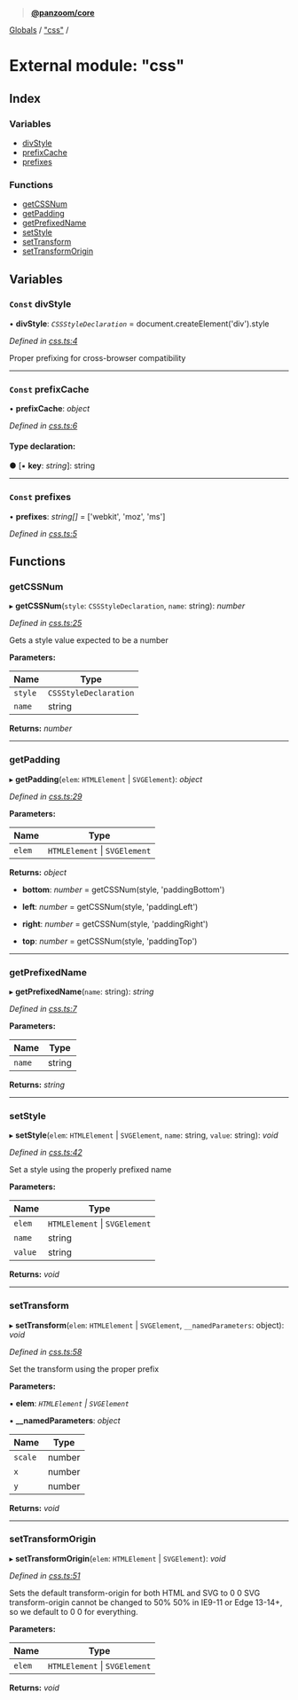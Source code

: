 > **[@panzoom/core](../README.md)**

[Globals](../globals.md) / ["css"](_css_.md) /

# External module: "css"

## Index

### Variables

* [divStyle](_css_.md#const-divstyle)
* [prefixCache](_css_.md#const-prefixcache)
* [prefixes](_css_.md#const-prefixes)

### Functions

* [getCSSNum](_css_.md#getcssnum)
* [getPadding](_css_.md#getpadding)
* [getPrefixedName](_css_.md#getprefixedname)
* [setStyle](_css_.md#setstyle)
* [setTransform](_css_.md#settransform)
* [setTransformOrigin](_css_.md#settransformorigin)

## Variables

### `Const` divStyle

• **divStyle**: *`CSSStyleDeclaration`* =  document.createElement('div').style

*Defined in [css.ts:4](https://github.com/timmywil/panzoom/blob/54eb41a/src/css.ts#L4)*

Proper prefixing for cross-browser compatibility

___

### `Const` prefixCache

• **prefixCache**: *object*

*Defined in [css.ts:6](https://github.com/timmywil/panzoom/blob/54eb41a/src/css.ts#L6)*

#### Type declaration:

● \[▪ **key**: *string*\]: string

___

### `Const` prefixes

• **prefixes**: *string[]* =  ['webkit', 'moz', 'ms']

*Defined in [css.ts:5](https://github.com/timmywil/panzoom/blob/54eb41a/src/css.ts#L5)*

## Functions

###  getCSSNum

▸ **getCSSNum**(`style`: `CSSStyleDeclaration`, `name`: string): *number*

*Defined in [css.ts:25](https://github.com/timmywil/panzoom/blob/54eb41a/src/css.ts#L25)*

Gets a style value expected to be a number

**Parameters:**

Name | Type |
------ | ------ |
`style` | `CSSStyleDeclaration` |
`name` | string |

**Returns:** *number*

___

###  getPadding

▸ **getPadding**(`elem`: `HTMLElement` | `SVGElement`): *object*

*Defined in [css.ts:29](https://github.com/timmywil/panzoom/blob/54eb41a/src/css.ts#L29)*

**Parameters:**

Name | Type |
------ | ------ |
`elem` | `HTMLElement` \| `SVGElement` |

**Returns:** *object*

* **bottom**: *number* =  getCSSNum(style, 'paddingBottom')

* **left**: *number* =  getCSSNum(style, 'paddingLeft')

* **right**: *number* =  getCSSNum(style, 'paddingRight')

* **top**: *number* =  getCSSNum(style, 'paddingTop')

___

###  getPrefixedName

▸ **getPrefixedName**(`name`: string): *string*

*Defined in [css.ts:7](https://github.com/timmywil/panzoom/blob/54eb41a/src/css.ts#L7)*

**Parameters:**

Name | Type |
------ | ------ |
`name` | string |

**Returns:** *string*

___

###  setStyle

▸ **setStyle**(`elem`: `HTMLElement` | `SVGElement`, `name`: string, `value`: string): *void*

*Defined in [css.ts:42](https://github.com/timmywil/panzoom/blob/54eb41a/src/css.ts#L42)*

Set a style using the properly prefixed name

**Parameters:**

Name | Type |
------ | ------ |
`elem` | `HTMLElement` \| `SVGElement` |
`name` | string |
`value` | string |

**Returns:** *void*

___

###  setTransform

▸ **setTransform**(`elem`: `HTMLElement` | `SVGElement`, `__namedParameters`: object): *void*

*Defined in [css.ts:58](https://github.com/timmywil/panzoom/blob/54eb41a/src/css.ts#L58)*

Set the transform using the proper prefix

**Parameters:**

▪ **elem**: *`HTMLElement` | `SVGElement`*

▪ **__namedParameters**: *object*

Name | Type |
------ | ------ |
`scale` | number |
`x` | number |
`y` | number |

**Returns:** *void*

___

###  setTransformOrigin

▸ **setTransformOrigin**(`elem`: `HTMLElement` | `SVGElement`): *void*

*Defined in [css.ts:51](https://github.com/timmywil/panzoom/blob/54eb41a/src/css.ts#L51)*

Sets the default transform-origin for both HTML and SVG to 0 0
SVG transform-origin cannot be changed to 50% 50% in IE9-11 or Edge 13-14+,
so we default to 0 0 for everything.

**Parameters:**

Name | Type |
------ | ------ |
`elem` | `HTMLElement` \| `SVGElement` |

**Returns:** *void*